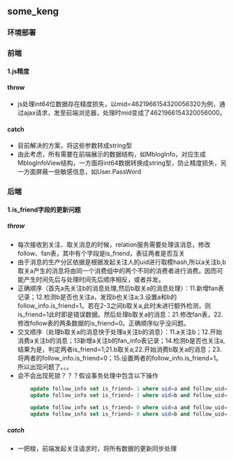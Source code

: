 ## some_keng
### 环境部署


### 前端
#### 1.js精度
#### throw
* js处理int64位数据存在精度损失，以mid=4621966154320056320为例，通过ajax请求，发至前端浏览器，处理时mid变成了4621966154320056000。

#### catch
* 目前解决的方案，将这些参数转成string型
* 由此考虑，所有需要在前端展示的数据结构，如MblogInfo，对应生成MblogInfoView结构，一方面将int64数据转换成string型，防止精度损失，另一方面屏蔽一些敏感信息，如User.PassWord

### 后端
#### 1.is_friend字段的更新问题
##### throw
* 每次接收到关注、取关消息的时候，relation服务需要处理该消息，修改follow、fan表，其中有个字段是is_friend，表征两者是否互关
* 由于消息的生产分区依据是根据发起关注人的uid进行取模hash,所以a关注b,b取关a产生的消息将由同一个消费组中的两个不同的消费者进行消费。因而可能产生时间先后与处理时间先后顺序相反，或者并发。
* 正确顺序（首先a先关注b的消息处理,然后b取关a的消息处理）：11.新增fan表记录；12.检测b是否也关注a，发现b也关注a;3.设置a和b的follow_info.is_friend=1。若在2-3之间b取关a,此时未进行额外检测，则is_friend=1此时即是错误数据。然后处理b取关a的消息：21.修改fan表，22.修改follow表的两条数据的is_friend=0。正确顺序似乎没问题。
* 交叉顺序（处理b取关a的消息快于处理a关注b的消息）：11.a关注b；12.开始消费a关注b的消息；13新增a关注b的fan_info表记录；14.检测b是否也关注a,结果为是，判定两者is_friend=1;21.b取关a;22.开始消费b取关a的消息；23.将两者的follow_info.is_friend=0；15.设置两者的follow_info.is_friend=1。所以出现问题了。。。
* 会不会出现死锁？？？假设事务处理中包含以下操作
    ```sql
        update follow_info set is_friend= 1 where uid=a and follow_uid=b;
        update follow_info set is_friend= 1 where uid=b and follow_uid=a;
    ```
    ```sql
        update follow_info set is_friend= 0 where uid=a and follow_uid=b;
        update follow_info set is_friend= 0 where uid=b and follow_uid=a;
    ```

##### catch
* 一把梭，前端发起关注请求时，将所有数据的更新同步处理
